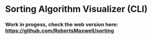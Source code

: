 # Sorting Algorithm Visualizer (CLI)
### Work in progess, check the web version here: https://github.com/RobertsMaxwell/sorting
